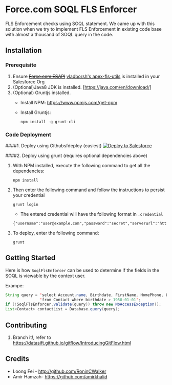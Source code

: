 # Force.com SOQL FLS Enforcer

FLS Enforcement checks using SOQL statement. We came up with this solution when 
we try to implement FLS Enforcement in existing code base with almost a 
thousand of SOQL query in the code.

## Installation
### Prerequisite
1. Ensure ~~[Force.com ESAPI](https://github.com/forcedotcom/force-dot-com-esapi.git)~~ [vladborsh's apex-fls-utils](https://github.com/vladborsh/apex-fls-utils)
   is installed in your Salesforce Org
2. (Optional)Java8 JDK is installed. [https://java.com/en/download/]
3. (Optional) Gruntjs installed.
   * Install NPM: https://www.npmjs.com/get-npm
   * Install Gruntjs:
    
     ```
     npm install -g grunt-cli
     ```

### Code Deployment

####1. Deploy using Githubsfdeploy (easiest)
<a href="https://githubsfdeploy.herokuapp.com?owner=eddywebs&repo=soql-fls-enforcer&ref=master">
  <img alt="Deploy to Salesforce"
       src="https://raw.githubusercontent.com/afawcett/githubsfdeploy/master/deploy.png">
</a>   

####2. Deploy using grunt (requires optional dependencies above)
1. With NPM installed, execute the following command to get all the 
   dependencies:
   
    ```
    npm install
    ```

2. Then enter the following command and follow the instructions to persist your
   credential 
   
    ```
    grunt login
    ```

   * The entered credential will have the following format in ```.credential```
   
   ```
   {"username":"user@example.com","password":"secret","serverurl":"https://test.salesforce.com"}
   ```
   
3. To deploy, enter the following command:

    ```
    grunt 
    ```

## Getting Started

Here is how ```SoqlFlsEnforcer``` can be used to determine if the fields in the
SOQL is viewable by the context user.

Exampe:

```java
String query = 'select Account.name, Birthdate, FirstName, HomePhone, LastName' + 
               'from Contact where birthdate > 1950-01-01';
if (!SoqlFlsEnforcer.validate(query)) throw new NoAccessException();
List<Contact> contactList = Database.query(query);

```

## Contributing
1. Branch it!, refer to https://datasift.github.io/gitflow/IntroducingGitFlow.html

## Credits
* Loong Fei - http://github.com/RoninCWalker
* Amir Hamzah- https://github.com/amirkhalid
